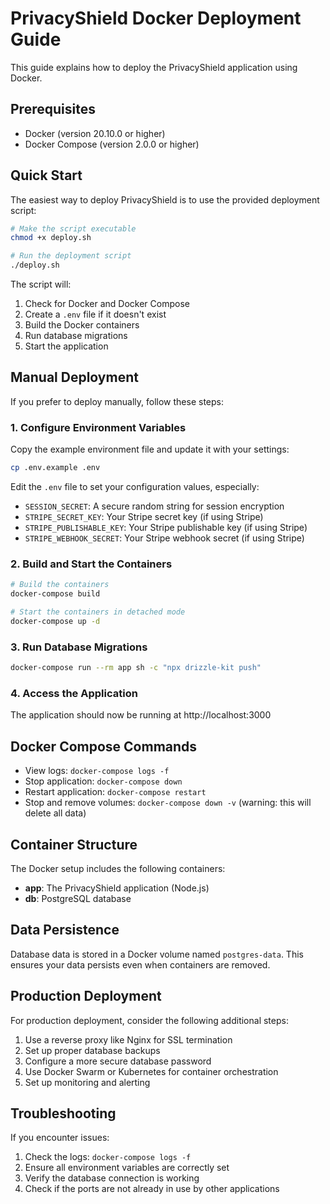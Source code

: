 # PrivacyShield Docker Deployment Guide

This guide explains how to deploy the PrivacyShield application using Docker.

## Prerequisites

- Docker (version 20.10.0 or higher)
- Docker Compose (version 2.0.0 or higher)

## Quick Start

The easiest way to deploy PrivacyShield is to use the provided deployment script:

```bash
# Make the script executable
chmod +x deploy.sh

# Run the deployment script
./deploy.sh
```

The script will:
1. Check for Docker and Docker Compose
2. Create a `.env` file if it doesn't exist
3. Build the Docker containers
4. Run database migrations
5. Start the application

## Manual Deployment

If you prefer to deploy manually, follow these steps:

### 1. Configure Environment Variables

Copy the example environment file and update it with your settings:

```bash
cp .env.example .env
```

Edit the `.env` file to set your configuration values, especially:
- `SESSION_SECRET`: A secure random string for session encryption
- `STRIPE_SECRET_KEY`: Your Stripe secret key (if using Stripe)
- `STRIPE_PUBLISHABLE_KEY`: Your Stripe publishable key (if using Stripe)
- `STRIPE_WEBHOOK_SECRET`: Your Stripe webhook secret (if using Stripe)

### 2. Build and Start the Containers

```bash
# Build the containers
docker-compose build

# Start the containers in detached mode
docker-compose up -d
```

### 3. Run Database Migrations

```bash
docker-compose run --rm app sh -c "npx drizzle-kit push"
```

### 4. Access the Application

The application should now be running at http://localhost:3000

## Docker Compose Commands

- View logs: `docker-compose logs -f`
- Stop application: `docker-compose down`
- Restart application: `docker-compose restart`
- Stop and remove volumes: `docker-compose down -v` (warning: this will delete all data)

## Container Structure

The Docker setup includes the following containers:

- **app**: The PrivacyShield application (Node.js)
- **db**: PostgreSQL database

## Data Persistence

Database data is stored in a Docker volume named `postgres-data`. This ensures your data persists even when containers are removed.

## Production Deployment

For production deployment, consider the following additional steps:

1. Use a reverse proxy like Nginx for SSL termination
2. Set up proper database backups
3. Configure a more secure database password
4. Use Docker Swarm or Kubernetes for container orchestration
5. Set up monitoring and alerting

## Troubleshooting

If you encounter issues:

1. Check the logs: `docker-compose logs -f`
2. Ensure all environment variables are correctly set
3. Verify the database connection is working
4. Check if the ports are not already in use by other applications